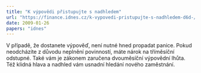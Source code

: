 ```yaml
---
title: "K výpovědi přistupujte s nadhledem"
url: "https://finance.idnes.cz/k-vypovedi-pristupujte-s-nadhledem-d6d-/podnikani.aspx?c=A090122_1125656_firmy_rady_hru"
date: 2009-01-26
papers: "idnes"
---
```


V případě, že dostanete výpověď, není nutné hned propadat panice. Pokud neodcházíte z důvodu neplnění povinností, máte nárok na tříměsíční odstupné. Také vám je zákonem zaručena dvouměsíční výpovědní lhůta. Též klidná hlava a nadhled vám usnadní hledání nového zaměstnání.
